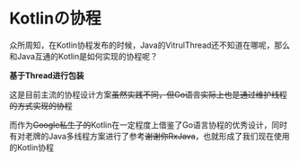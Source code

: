 # Kotlinの协程

众所周知，在Kotlin协程发布的时候，Java的VitrulThread还不知道在哪呢，那么和Java互通的Kotlin是如何实现的协程呢？

**基于Thread进行包装**

这是目前主流的协程设计方案~~虽然实践不同，但Go语言实际上也是通过维护线程的方式实现的协程~~

而作为~~Google私生子的~~Kotlin在一定程度上借鉴了Go语言协程的优秀设计，同时有对老牌的Java多线程方案进行了参考~~谢谢你RxJava~~，也就形成了我们现在使用的Kotlin协程

